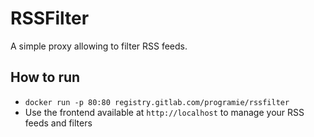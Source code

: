 # RSSFilter

A simple proxy allowing to filter RSS feeds.

## How to run

* `docker run -p 80:80 registry.gitlab.com/programie/rssfilter`
* Use the frontend available at `http://localhost` to manage your RSS feeds and filters